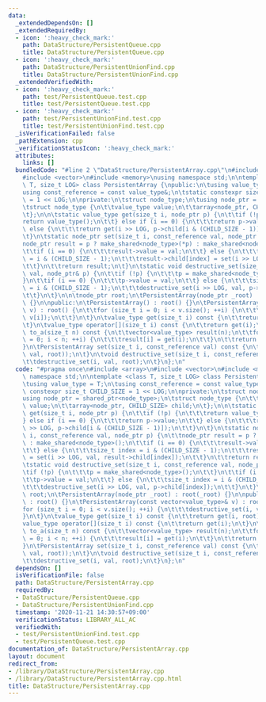 ```yaml
---
data:
  _extendedDependsOn: []
  _extendedRequiredBy:
  - icon: ':heavy_check_mark:'
    path: DataStructure/PersistentQueue.cpp
    title: DataStructure/PersistentQueue.cpp
  - icon: ':heavy_check_mark:'
    path: DataStructure/PersistentUnionFind.cpp
    title: DataStructure/PersistentUnionFind.cpp
  _extendedVerifiedWith:
  - icon: ':heavy_check_mark:'
    path: test/PersistentQueue.test.cpp
    title: test/PersistentQueue.test.cpp
  - icon: ':heavy_check_mark:'
    path: test/PersistentUnionFind.test.cpp
    title: test/PersistentUnionFind.test.cpp
  _isVerificationFailed: false
  _pathExtension: cpp
  _verificationStatusIcon: ':heavy_check_mark:'
  attributes:
    links: []
  bundledCode: "#line 2 \"DataStructure/PersistentArray.cpp\"\n#include <array>\n\
    #include <vector>\n#include <memory>\nusing namespace std;\n\ntemplate <class\
    \ T, size_t LOG> class PersistentArray {\npublic:\n\tusing value_type = T;\n\t\
    using const_reference = const value_type&;\n\tstatic constexpr size_t CHILD_SIZE\
    \ = 1 << LOG;\n\nprivate:\n\tstruct node_type;\n\tusing node_ptr = shared_ptr<node_type>;\n\
    \tstruct node_type {\n\t\tvalue_type value;\n\t\tarray<node_ptr, CHILD_SIZE> child;\n\
    \t};\n\n\tstatic value_type get(size_t i, node_ptr p) {\n\t\tif (!p) {\n\t\t\t\
    return value_type();\n\t\t} else if (i == 0) {\n\t\t\treturn p->value;\n\t\t}\
    \ else {\n\t\t\treturn get(i >> LOG, p->child[i & (CHILD_SIZE - 1)]);\n\t\t}\n\
    \t}\n\tstatic node_ptr set(size_t i, const_reference val, node_ptr p) {\n\t\t\
    node_ptr result = p ? make_shared<node_type>(*p) : make_shared<node_type>();\n\
    \t\tif (i == 0) {\n\t\t\tresult->value = val;\n\t\t} else {\n\t\t\tsize_t index\
    \ = i & (CHILD_SIZE - 1);\n\t\t\tresult->child[index] = set(i >> LOG, val, result->child[index]);\n\
    \t\t}\n\t\treturn result;\n\t}\n\tstatic void destructive_set(size_t i, const_reference\
    \ val, node_ptr& p) {\n\t\tif (!p) {\n\t\t\tp = make_shared<node_type>();\n\t\t\
    }\n\t\tif (i == 0) {\n\t\t\tp->value = val;\n\t\t} else {\n\t\t\tsize_t index\
    \ = i & (CHILD_SIZE - 1);\n\t\t\tdestructive_set(i >> LOG, val, p->child[index]);\n\
    \t\t}\n\t}\n\n\tnode_ptr root;\n\tPersistentArray(node_ptr _root) : root(_root)\
    \ {}\n\npublic:\n\tPersistentArray() : root() {}\n\tPersistentArray(const vector<value_type>&\
    \ v) : root() {\n\t\tfor (size_t i = 0; i < v.size(); ++i) {\n\t\t\tdestructive_set(i,\
    \ v[i]);\n\t\t}\n\t}\n\tvalue_type get(size_t i) const {\n\t\treturn get(i, root);\n\
    \t}\n\tvalue_type operator[](size_t i) const {\n\t\treturn get(i);\n\t}\n\tvector<value_type>\
    \ to_a(size_t n) const {\n\t\tvector<value_type> result(n);\n\t\tfor (size_t i\
    \ = 0; i < n; ++i) {\n\t\t\tresult[i] = get(i);\n\t\t}\n\t\treturn result;\n\t\
    }\n\tPersistentArray set(size_t i, const_reference val) const {\n\t\treturn PersistentArray(set(i,\
    \ val, root));\n\t}\n\tvoid destructive_set(size_t i, const_reference val) {\n\
    \t\tdestructive_set(i, val, root);\n\t}\n};\n"
  code: "#pragma once\n#include <array>\n#include <vector>\n#include <memory>\nusing\
    \ namespace std;\n\ntemplate <class T, size_t LOG> class PersistentArray {\npublic:\n\
    \tusing value_type = T;\n\tusing const_reference = const value_type&;\n\tstatic\
    \ constexpr size_t CHILD_SIZE = 1 << LOG;\n\nprivate:\n\tstruct node_type;\n\t\
    using node_ptr = shared_ptr<node_type>;\n\tstruct node_type {\n\t\tvalue_type\
    \ value;\n\t\tarray<node_ptr, CHILD_SIZE> child;\n\t};\n\n\tstatic value_type\
    \ get(size_t i, node_ptr p) {\n\t\tif (!p) {\n\t\t\treturn value_type();\n\t\t\
    } else if (i == 0) {\n\t\t\treturn p->value;\n\t\t} else {\n\t\t\treturn get(i\
    \ >> LOG, p->child[i & (CHILD_SIZE - 1)]);\n\t\t}\n\t}\n\tstatic node_ptr set(size_t\
    \ i, const_reference val, node_ptr p) {\n\t\tnode_ptr result = p ? make_shared<node_type>(*p)\
    \ : make_shared<node_type>();\n\t\tif (i == 0) {\n\t\t\tresult->value = val;\n\
    \t\t} else {\n\t\t\tsize_t index = i & (CHILD_SIZE - 1);\n\t\t\tresult->child[index]\
    \ = set(i >> LOG, val, result->child[index]);\n\t\t}\n\t\treturn result;\n\t}\n\
    \tstatic void destructive_set(size_t i, const_reference val, node_ptr& p) {\n\t\
    \tif (!p) {\n\t\t\tp = make_shared<node_type>();\n\t\t}\n\t\tif (i == 0) {\n\t\
    \t\tp->value = val;\n\t\t} else {\n\t\t\tsize_t index = i & (CHILD_SIZE - 1);\n\
    \t\t\tdestructive_set(i >> LOG, val, p->child[index]);\n\t\t}\n\t}\n\n\tnode_ptr\
    \ root;\n\tPersistentArray(node_ptr _root) : root(_root) {}\n\npublic:\n\tPersistentArray()\
    \ : root() {}\n\tPersistentArray(const vector<value_type>& v) : root() {\n\t\t\
    for (size_t i = 0; i < v.size(); ++i) {\n\t\t\tdestructive_set(i, v[i]);\n\t\t\
    }\n\t}\n\tvalue_type get(size_t i) const {\n\t\treturn get(i, root);\n\t}\n\t\
    value_type operator[](size_t i) const {\n\t\treturn get(i);\n\t}\n\tvector<value_type>\
    \ to_a(size_t n) const {\n\t\tvector<value_type> result(n);\n\t\tfor (size_t i\
    \ = 0; i < n; ++i) {\n\t\t\tresult[i] = get(i);\n\t\t}\n\t\treturn result;\n\t\
    }\n\tPersistentArray set(size_t i, const_reference val) const {\n\t\treturn PersistentArray(set(i,\
    \ val, root));\n\t}\n\tvoid destructive_set(size_t i, const_reference val) {\n\
    \t\tdestructive_set(i, val, root);\n\t}\n};\n"
  dependsOn: []
  isVerificationFile: false
  path: DataStructure/PersistentArray.cpp
  requiredBy:
  - DataStructure/PersistentQueue.cpp
  - DataStructure/PersistentUnionFind.cpp
  timestamp: '2020-11-21 14:30:57+09:00'
  verificationStatus: LIBRARY_ALL_AC
  verifiedWith:
  - test/PersistentUnionFind.test.cpp
  - test/PersistentQueue.test.cpp
documentation_of: DataStructure/PersistentArray.cpp
layout: document
redirect_from:
- /library/DataStructure/PersistentArray.cpp
- /library/DataStructure/PersistentArray.cpp.html
title: DataStructure/PersistentArray.cpp
---
```

